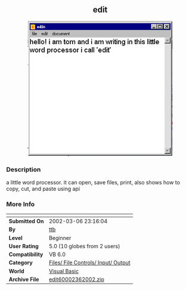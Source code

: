 ﻿<div align="center">

## edit

<img src="PIC200236232029286.jpg">
</div>

### Description

a little word processor. it can open, save files, print, also shows how to copy, cut, and paste using api
 
### More Info
 


<span>             |<span>
---                |---
**Submitted On**   |2002-03-06 23:16:04
**By**             |[ttb](https://github.com/Planet-Source-Code/PSCIndex/blob/master/ByAuthor/ttb.md)
**Level**          |Beginner
**User Rating**    |5.0 (10 globes from 2 users)
**Compatibility**  |VB 6\.0
**Category**       |[Files/ File Controls/ Input/ Output](https://github.com/Planet-Source-Code/PSCIndex/blob/master/ByCategory/files-file-controls-input-output__1-3.md)
**World**          |[Visual Basic](https://github.com/Planet-Source-Code/PSCIndex/blob/master/ByWorld/visual-basic.md)
**Archive File**   |[edit60002362002\.zip](https://github.com/Planet-Source-Code/ttb-edit__1-32420/archive/master.zip)









